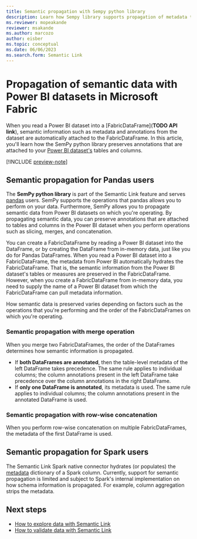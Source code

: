 ```yaml
---
title: Semantic propagation with Sempy python library
description: Learn how Sempy library supports propagation of metadata that is attached to Power BI datasets on which you're operating.
ms.reviewer: mopeakande
reviewer: msakande
ms.author: marcozo
author: eisber
ms.topic: conceptual
ms.date: 06/06/2023
ms.search.form: Semantic Link
---
```


# Propagation of semantic data with Power BI datasets in Microsoft Fabric

When you read a Power BI dataset into a [FabricDataFrame](__TODO API link__), semantic information such as metadata and annotations from the dataset are automatically attached to the FabricDataFrame. In this article, you'll learn how the SemPy python library preserves annotations that are attached to your [Power BI dataset's](/power-bi/connect-data/service-datasets-understand) tables and columns.

[!INCLUDE [preview-note](../includes/preview-note.md)]

## Semantic propagation for Pandas users

The **SemPy python library** is part of the Semantic Link feature and serves [pandas](https://pandas.pydata.org/) users. SemPy supports the operations that pandas allows you to perform on your data. Furthermore, SemPy allows you to propagate semantic data from Power BI datasets on which you're operating. By propagating semantic data, you can preserve annotations that are attached to tables and columns in the Power BI dataset when you perform operations such as slicing, merges, and concatenation.

You can create a FabricDataFrame by reading a Power BI dataset into the DataFrame, or by creating the DataFrame from in-memory data, just like you do for Pandas DataFrames. When you read a Power BI dataset into a FabricDataFrame, the metadata from Power BI automatically hydrates the FabricDataFrame. That is, the semantic information from the Power BI dataset's tables or measures are preserved in the FabricDataFrame. However, when you create a FabricDataFrame from in-memory data, you need to supply the name of a Power BI dataset from which the FabricDataFrame can pull metadata information.

How semantic data is preserved varies depending on factors such as the operations that you're performing and the order of the FabricDataFrames on which you're operating.

### Semantic propagation with merge operation

When you merge two FabricDataFrames, the order of the DataFrames determines how semantic information is propagated.

   - If **both DataFrames are annotated**, then the table-level metadata of the left DataFrame takes precedence. The same rule applies to individual columns; the column annotations present in the left DataFrame take precedence over the column annotations in the right DataFrame.
   - If **only one DataFrame is annotated**, its metadata is used. The same rule applies to individual columns; the column annotations present in the annotated DataFrame is used.

### Semantic propagation with row-wise concatenation

When you perform row-wise concatenation on multiple FabricDataFrames, the metadata of the first DataFrame is used.


<!-- ### Semantic propagation with stack and unstack operations

Unstack operation in pandas is used to move a level of index from row to column. Just like its counterpart stack, it is a useful operation to reshape the datacube. Multi-level indexes on rows and columns in pandas can be visualized as the dimensions of a datacube. Each level of the index corresponds to one dimension, and the dataframe itself is just a projection of this higher-dimensional cube onto two dimensions, with some dimensions being projected to the rows, and some dimensions being projected to the columns. The "unstack" operation moves a level from the rows to columns, while the "stack" operation does the opposite. Both operations just change the shape of the dataframe, but neither changes the nature of the underlying datacube -->

## Semantic propagation for Spark users
The Semantic Link Spark native connector hydrates (or populates) the [metadata](https://spark.apache.org/docs/3.3.2/api/python/reference/pyspark.sql/api/pyspark.sql.types.StructField.html#pyspark.sql.types.StructField) dictionary of a Spark column.
Currently, support for semantic propagation is limited and subject to Spark's internal implementation on how schema information is propagated. For example, column aggregation strips the metadata.

## Next steps
- [How to explore data with Semantic Link](semantic-link-explore-data.md)
- [How to validate data with Semantic Link](semantic-link-validate-data.md)